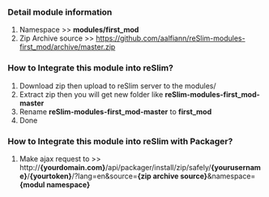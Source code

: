 ### Detail module information

1. Namespace >> **modules/first_mod**
2. Zip Archive source >> 
    https://github.com/aalfiann/reSlim-modules-first_mod/archive/master.zip

### How to Integrate this module into reSlim?

1. Download zip then upload to reSlim server to the modules/
2. Extract zip then you will get new folder like **reSlim-modules-first_mod-master**
3. Rename **reSlim-modules-first_mod-master** to **first_mod**
4. Done

### How to Integrate this module into reSlim with Packager?

1. Make ajax request to >>
    http://**{yourdomain.com}**/api/packager/install/zip/safely/**{yourusername}**/**{yourtoken}**/?lang=en&source=**{zip archive source}**&namespace=**{modul namespace}**